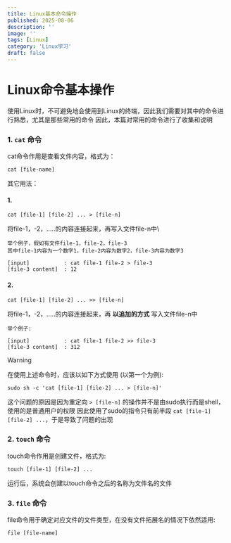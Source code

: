 ```yaml
---
title: Linux基本命令操作
published: 2025-08-06
description: ''
image: ''
tags: [Linux]
category: 'Linux学习'
draft: false 
---
```


# Linux命令基本操作

使用Linux时，不可避免地会使用到Linux的终端，因此我们需要对其中的命令进行熟悉，尤其是那些常用的命令
因此，本篇对常用的命令进行了收集和说明

### 1. `cat`  命令
cat命令作用是查看文件内容，格式为：
```
cat [file-name]
```
其它用法： 
#### 1.
```
cat [file-1] [file-2] ... > [file-n]
```
将file-1，-2，.....的内容连接起来，再写入文件file-n中\
```
举个例子，假如有文件file-1，file-2，file-3
其中file-1内容为一个数字1，file-2内容为数字2，file-3内容为数字3

[input]           : cat file-1 file-2 > file-3
[file-3 content]  : 12
```


#### 2.
```
cat [file-1] [file-2] ... >> [file-n]
```
将file-1，-2，.....的内容连接起来，再 ****以追加的方式**** 写入文件file-n中
```
举个例子:

[input]           : cat file-1 file-2 >> file-3
[file-3 content]  : 312
```

> [!WARNING]
> 在使用上述命令时，应该以如下方式使用 (以第一个为例):
> ```
> sudo sh -c 'cat [file-1] [file-2] ... > [file-n]'
> ```
> 这个问题的原因是因为重定向 `> [file-n]` 的操作并不是由sudo执行而是shell，使用的是普通用户的权限
> 因此使用了sudo的指令只有前半段 `cat [file-1] [file-2] ...`，于是导致了问题的出现

### 2. `touch` 命令
touch命令作用是创建文件，格式为:
```
touch [file-1] [file-2] ...
```
运行后，系统会创建以touch命令之后的名称为文件名的文件

### 3. `file` 命令
file命令用于确定对应文件的文件类型，在没有文件拓展名的情况下依然适用: 
```
file [file-name]
```








